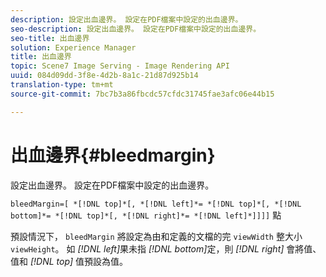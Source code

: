 ```yaml
---
description: 設定出血邊界。 設定在PDF檔案中設定的出血邊界。
seo-description: 設定出血邊界。 設定在PDF檔案中設定的出血邊界。
seo-title: 出血邊界
solution: Experience Manager
title: 出血邊界
topic: Scene7 Image Serving - Image Rendering API
uuid: 084d09dd-3f8e-4d2b-8a1c-21d87d925b14
translation-type: tm+mt
source-git-commit: 7bc7b3a86fbcdc57cfdc31745fae3afc06e44b15

---
```



# 出血邊界{#bleedmargin}

設定出血邊界。 設定在PDF檔案中設定的出血邊界。

`bleedMargin=[ *[!DNL top]*[, *[!DNL left]*= *[!DNL top]*[, *[!DNL bottom]*= *[!DNL top]*[, *[!DNL right]*= *[!DNL left]*]]]]` 點

預設情況下， `bleedMargin` 將設定為由和定義的文檔的完 `viewWidth` 整大小 `viewHeight`。 如 *[!DNL left]*&#x200B;果未指 *[!DNL bottom]*&#x200B;定，則 *[!DNL right]* 會將值、值和 *[!DNL top]* 值預設為值。
